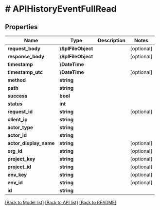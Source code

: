 # # APIHistoryEventFullRead

## Properties

Name | Type | Description | Notes
------------ | ------------- | ------------- | -------------
**request_body** | **\SplFileObject** |  | [optional]
**response_body** | **\SplFileObject** |  | [optional]
**timestamp** | **\DateTime** |  |
**timestamp_utc** | **\DateTime** |  | [optional]
**method** | **string** |  |
**path** | **string** |  |
**success** | **bool** |  |
**status** | **int** |  |
**request_id** | **string** |  | [optional]
**client_ip** | **string** |  |
**actor_type** | **string** |  |
**actor_id** | **string** |  |
**actor_display_name** | **string** |  | [optional]
**org_id** | **string** |  | [optional]
**project_key** | **string** |  | [optional]
**project_id** | **string** |  | [optional]
**env_key** | **string** |  | [optional]
**env_id** | **string** |  | [optional]
**id** | **string** |  |

[[Back to Model list]](../../README.md#models) [[Back to API list]](../../README.md#endpoints) [[Back to README]](../../README.md)
